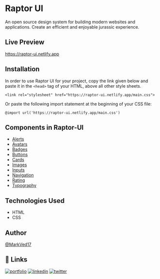 
# Raptor UI

An open source design system for building modern websites and applications. Create an efficient and enjoyable jurassic experience.

## Live Preview
https://raptor-ui.netlify.app

## Installation
In order to use Raptor UI for your project, copy the link given below and paste it in the `<head>` tag of your HTML, above all other style sheets.

```
<link rel="stylesheet" href="https://raptor-ui.netlify.app/main.css">
```

Or paste the following import statement at the beginning of your CSS file:

```
@import url('https://raptor-ui.netlify.app/main.css') 
```

## Components in Raptor-UI
- [Alerts](https://raptor-ui.netlify.app/components/alert/alert.html)
- [Avatars](https://raptor-ui.netlify.app/components/avatar/avatar.html)
- [Badges](https://raptor-ui.netlify.app/components/badge/badge.html)
- [Buttons](https://raptor-ui.netlify.app/components/button/button.html)
- [Cards](https://raptor-ui.netlify.app/components/card/card.html)
- [Images](https://raptor-ui.netlify.app/components/responsive-img/responsive-img.html)
- [Inputs](https://raptor-ui.netlify.app/components/input/input.html)
- [Navigation](https://raptor-ui.netlify.app/components/navbar/navbar.html)
- [Rating](https://raptor-ui.netlify.app/components/rating/rating.html)
- [Typography](https://raptor-ui.netlify.app/components/typography/typography.html)


## Technologies Used
- HTML
- CSS

## Author
[@MarkVed17](https://github.com/MarkVed17)
## 🔗 Links
[![portfolio](https://img.shields.io/badge/my_portfolio-000?style=for-the-badge&logo=ko-fi&logoColor=white)](https://vedantlahane.netlify.app/)
[![linkedin](https://img.shields.io/badge/linkedin-0A66C2?style=for-the-badge&logo=linkedin&logoColor=white)](https://www.linkedin.com/in/vedantlahane/)
[![twitter](https://img.shields.io/badge/twitter-1DA1F2?style=for-the-badge&logo=twitter&logoColor=white)](https://twitter.com/LahaneVedant/)

